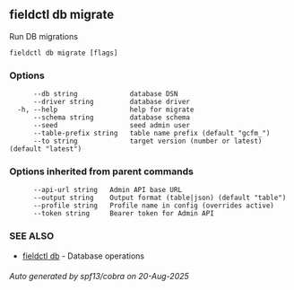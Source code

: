 ## fieldctl db migrate

Run DB migrations

```
fieldctl db migrate [flags]
```

### Options

```
      --db string             database DSN
      --driver string         database driver
  -h, --help                  help for migrate
      --schema string         database schema
      --seed                  seed admin user
      --table-prefix string   table name prefix (default "gcfm_")
      --to string             target version (number or latest) (default "latest")
```

### Options inherited from parent commands

```
      --api-url string   Admin API base URL
      --output string    Output format (table|json) (default "table")
      --profile string   Profile name in config (overrides active)
      --token string     Bearer token for Admin API
```

### SEE ALSO

* [fieldctl db](fieldctl_db.md)	 - Database operations

###### Auto generated by spf13/cobra on 20-Aug-2025

